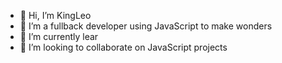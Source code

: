 - 👋 Hi, I’m KingLeo
- 👀 I’m a fullback developer using JavaScript to make wonders 
- 🌱 I’m currently lear
- 💞️ I’m looking to collaborate on JavaScript projects 
